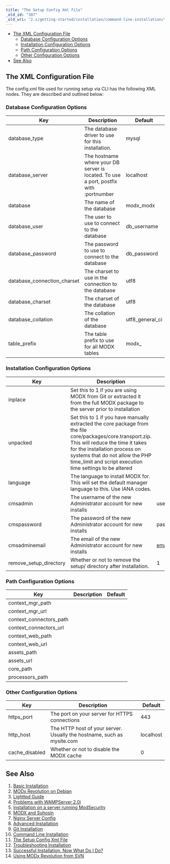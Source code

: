 ```yaml
---
title: "The Setup Config Xml File"
_old_id: "307"
_old_uri: "2.x/getting-started/installation/command-line-installation/the-setup-config-xml-file"
---
```


- [The XML Configuration File](#the-xml-configuration-file)
  - [Database Configuration Options](#database-configuration-options)
  - [Installation Configuration Options](#installation-configuration-options)
  - [Path Configuration Options](#path-configuration-options)
  - [Other Configuration Options](#other-configuration-options)
- [See Also](#see-also)



## The XML Configuration File

The config.xml file used for running setup via CLI has the following XML nodes. They are described and outlined below:

### Database Configuration Options

| Key                           | Description                                                                           | Default           |
| ----------------------------- | ------------------------------------------------------------------------------------- | ----------------- |
| database\_type                | The database driver to use for this installation.                                     | mysql             |
| database\_server              | The hostname where your DB server is located. To use a port, postfix with :portnumber | localhost         |
| database                      | The name of the database                                                              | modx\_modx        |
| database\_user                | The user to use to connect to the database                                            | db\_username      |
| database\_password            | The password to use to connect to the database                                        | db\_password      |
| database\_connection\_charset | The charset to use in the connection to the database                                  | utf8              |
| database\_charset             | The charset of the database                                                           | utf8              |
| database\_collation           | The collation of the database                                                         | utf8\_general\_ci |
| table\_prefix                 | The table prefix to use for all MODX tables                                           | modx\_            |

### Installation Configuration Options

| Key                      | Description                                                                                                                                                                                                                                                                     | Default           |
| ------------------------ | ------------------------------------------------------------------------------------------------------------------------------------------------------------------------------------------------------------------------------------------------------------------------------- | ----------------- |
| inplace                  | Set this to 1 if you are using MODX from Git or extracted it from the full MODX package to the server prior to installation                                                                                                                                                     |
| unpacked                 | Set this to 1 if you have manually extracted the core package from the file core/packages/core.transport.zip. This will reduce the time it takes for the installation process on systems that do not allow the PHP time\_limit and script execution time settings to be altered |
| language                 | The language to install MODX for. This will set the default manager language to this. Use IANA codes.                                                                                                                                                                           |
| cmsadmin                 | The username of the new Administrator account for new installs                                                                                                                                                                                                                  | username          |
| cmspassword              | The password of the new Administrator account for new installs                                                                                                                                                                                                                  | password          |
| cmsadminemail            | The email of the new Administrator account for new installs                                                                                                                                                                                                                     | email@address.com |
| remove\_setup\_directory | Whether or not to remove the setup/ directory after installation.                                                                                                                                                                                                               | 1                 |

### Path Configuration Options

| Key                       | Description | Default |
| ------------------------- | ----------- | ------- |
| context\_mgr\_path        |             |         |
| context\_mgr\_url         |             |         |
| context\_connectors\_path |             |         |
| context\_connectors\_url  |             |         |
| context\_web\_path        |             |         |
| context\_web\_url         |             |         |
| assets\_path              |             |         |
| assets\_url               |             |         |
| core\_path                |             |         |
| processors\_path          |             |         |

### Other Configuration Options

| Key             | Description                                                            | Default   |
| --------------- | ---------------------------------------------------------------------- | --------- |
| https\_port     | The port on your server for HTTPS connections                          | 443       |
| http\_host      | The HTTP host of your server. Usually the hostname, such as mysite.com | localhost |
| cache\_disabled | Whether or not to disable the MODX cache                               | 0         |

## See Also

1. [Basic Installation](getting-started/installation/standard)
  1. [MODx Revolution on Debian](_legacy/getting-started/modx-revolution-on-debian)
  2. [Lighttpd Guide](getting-started/friendly-urls/lighttpd)
  3. [Problems with WAMPServer 2.0i](_legacy/getting-started/problems-with-wampserver-2.0i)
  4. [Installation on a server running ModSecurity](getting-started/installation/troubleshooting/modsecurity)
  5. [MODX and Suhosin](_legacy/getting-started/modx-and-suhosin)
  6. [Nginx Server Config](getting-started/friendly-urls/nginx)
2. [Advanced Installation](getting-started/installation/advanced)
3. [Git Installation](getting-started/installation/git)
4. [Command Line Installation](getting-started/installation/cli)
  1. [The Setup Config Xml File](getting-started/installation/cli/config.xml)
5. [Troubleshooting Installation](getting-started/installation/troubleshooting)
6. [Successful Installation, Now What Do I Do?](getting-started/getting-started)
7. [Using MODx Revolution from SVN](_legacy/getting-started/using-modx-revolution-from-svn)